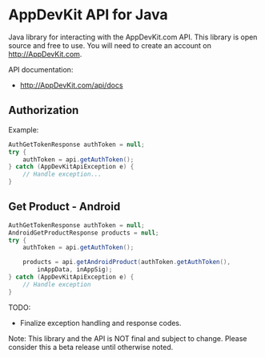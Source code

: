 AppDevKit API for Java
======================

Java library for interacting with the AppDevKit.com API.  This library is open 
source and free to use.  You will need to create an account on http://AppDevKit.com. 

API documentation: 
 - http://AppDevKit.com/api/docs

Authorization
-------------

Example: 

```java
AuthGetTokenResponse authToken = null;
try {
    authToken = api.getAuthToken();
} catch (AppDevKitApiException e) {
    // Handle exception...
}
```

Get Product - Android
---------------------

```java
AuthGetTokenResponse authToken = null;
AndroidGetProductResponse products = null;
try {
    authToken = api.getAuthToken();

    products = api.getAndroidProduct(authToken.getAuthToken(),
	    inAppData, inAppSig);
} catch (AppDevKitApiException e) {
	// Handle exception
}
```

TODO: 
 - Finalize exception handling and response codes.

Note: This library and the API is NOT final and subject to change.  Please 
consider this a beta release until otherwise noted.